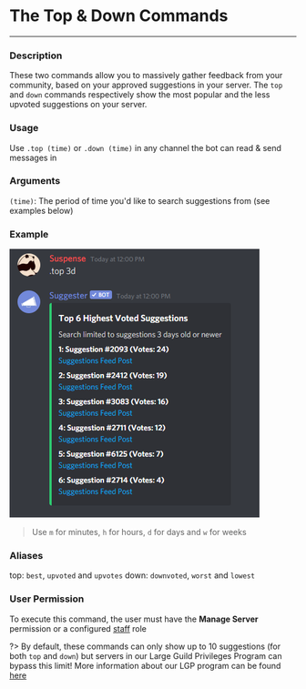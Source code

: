 # The Top & Down Commands
---
### Description
These two commands allow you to massively gather feedback from your community, based on your approved suggestions in your server. The `top` and `down` commands respectively show the most popular and the less upvoted suggestions on your server.

### Usage
Use `.top (time)` or `.down (time)` in any channel the bot can read & send messages in

### Arguments
`(time)`: The period of time you'd like to search suggestions from (see examples below)

### Example

![Popular Suggestions](../assets/top.png)

> Use `m` for minutes, `h` for hours, `d` for days and `w` for weeks

### Aliases
top: `best`, `upvoted` and `upvotes`
down: `downvoted`, `worst` and `lowest`

### User Permission
To execute this command, the user must have the **Manage Server** permission or a configured [staff](/config/staffroles.md) role


?> By default, these commands can only show up to 10 suggestions (for both `top` and `down`) but servers in our Large Guild Privileges Program can bypass this limit! More information about our LGP program can be found [here](community-programs.md#-large-guild-privileges)
